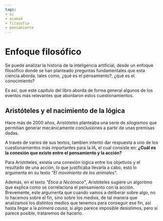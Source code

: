 ```yaml
---
tags:
- ai
- aiama4
- filosofia
- pensamiento
---
```


# Enfoque filosófico

Se puede analizar la historia de la inteligencia artificial, desde un enfoque filosófico donde se han planteado preguntas fundamentales que esta ciencia aborda, tales como, ¿qué es el pensamiento?, ¿qué es el conocimiento?

Es así, que este capítulo del libro aborda de forma general algunos de los eventos más relevantes que abordaron estos cuestionamientos.

## Aristóteles y el nacimiento de la lógica

Hace más de 2000 años, Aristóteles planteaba una serie de *silogismos* que permitían generar mecánicamente conclusiones a partir de unas premisas dadas.

A través de varios de sus textos, tambien intentó dar respuesta a uno de los cuestionamientos más importantes para la IA, el cual consiste en: **¿Cuál es la conexión que existe entre el pensamiento y la acción?**

Para Aristóteles, existía una conexión lógica entre los objetivos y el resultado de una acción, lo que justificaba llevarla a cabo, esto lo argumenta en su texto *"El movimiento de los animales"*.

Además, en el texto *"Ética a Nicómaco"*, Aristóteles sugiere un algoritmo que explica como se correlaciona el pensamiento con la acción. Brevemente, este argumenta que cuando vamos a deliberar sobre algo, no lo hacemos sobre el fin, sino sobre los medios, de tal manera que analizamos los distintos medios que tenemos para conseguir ese fin, así hasta llegar a la *primera causa*, si algo parece imposible desistimos, pero si parece posible, trataremos de hacerlo.